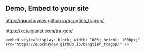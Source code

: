 ## Demo, Embed to your site

https://quochuydev.github.io/bangtinh_tragop/

https://xetaigianat.com/tra-gop/

```
<embed style="display: block; width: 100%; height: 1000px;" src="https://quochuydev.github.io/bangtinh_tragop/" />
```
